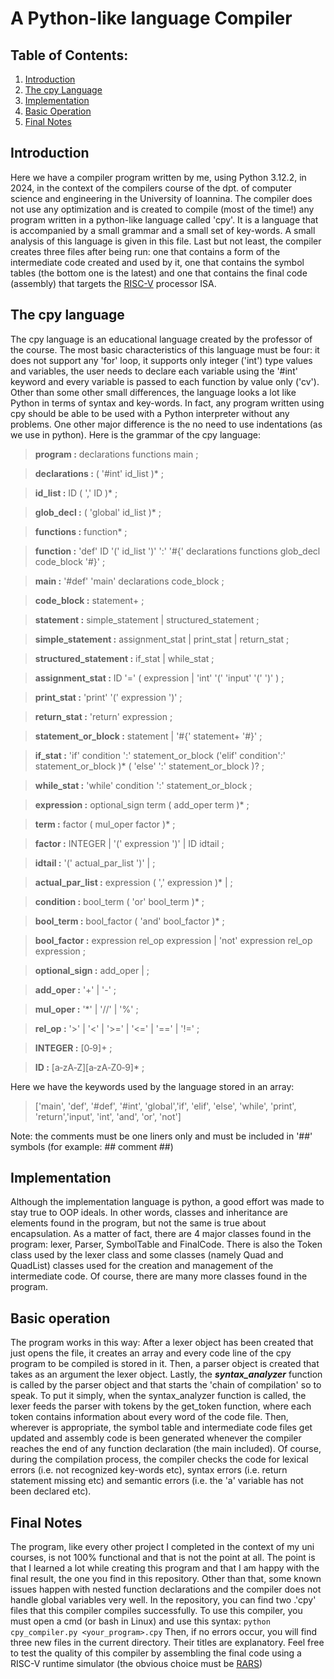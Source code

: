 
# A Python-like language Compiler

## Table of Contents:
1. [Introduction](#introduction)
2. [The cpy Language](#the-cpy-language) 
3. [Implementation](#implementation)
4. [Basic Operation](#basic-operation) 
5. [Final Notes](#final-notes)

## Introduction
Here we have a compiler program written by me, using Python 3.12.2, in 2024, in the context of the compilers course of the dpt. of computer science and engineering in the University of Ioannina. The compiler does not use any optimization and is created to compile (most of the time!) any program written in a python-like language called 'cpy'. It is a language that is accompanied by a small grammar and a small set of key-words. A small analysis of this language is given in this file. Last but not least, the compiler creates three files after being run: one that contains a form of the intermediate code created and used by it, one that contains the symbol tables (the bottom one is the latest) and one that contains the final code (assembly) that targets the [RISC-V](https://riscv.org/) processor ISA.
## The cpy language
The cpy language is an educational language created by the professor of the course. The most basic characteristics of this language must be four: it does not support any 'for' loop, it supports only integer ('int') type values and variables, the user needs to declare each variable using the '#int' keyword and every variable is passed to each function by value only ('cv'). Other than some other small differences, the language looks a lot like Python in terms of syntax and key-words. In fact, any program written using cpy should be able to be used with a Python interpreter without any problems. One other major difference is the no need to use indentations (as we use in python).
Here is the grammar of the cpy language:                
>**program       :**     declarations functions main
                ;

>**declarations    :**     ( '#int' id_list )*
                ;

>**id_list         :**     ID ( ',' ID )*
                ;

>**glob_decl       :**     ( 'global' id_list )*
                ;

>**functions       :**   function*
                ;

>**function        :**   'def' ID '(' id_list ')' ':'
                    '#{'
                        declarations
                        functions
                        glob_decl
                        code_block
                    '#}'
                ;

>**main            :**   '#def' 'main'
                        declarations
                        code_block
                ;

>**code_block      :**   statement+
                ;

>**statement       :**   simple_statement
                |   structured_statement
                ;

>**simple_statement
                :**   assignment_stat
                |   print_stat
                |   return_stat
                ;


>**structured_statement
                :**   if_stat
                |   while_stat
                ;

>**assignment_stat :**   ID '=' ( expression
                           | 'int' '(' 'input' '(' ')'
                           )
                ;


>**print_stat      :** 'print' '(' expression ')'
                ;

>**return_stat     :** 'return' expression
                ;

>**statement_or_block
                :** statement
                | '#{' statement+ '#}'
                ;

>**if_stat         :**   'if' condition ':'
                        statement_or_block
                    ('elif' condition':'
                        statement_or_block )*
                    (   'else' ':'
                        statement_or_block )?
                ;

>**while_stat      :**   'while' condition ':'
                        statement_or_block
		        ;

>**expression      :**   optional_sign term ( add_oper term )*
                ;

>**term            :**  factor ( mul_oper factor )*
                ;
	    
>**factor          :**   INTEGER
		        |   '(' expression ')'
                |   ID idtail
                ;

>**idtail          :**   '(' actual_par_list ')'
                |
                ;


>**actual_par_list :**   expression ( ',' expression )*
                |
                ;

>**condition       :**  bool_term ( 'or' bool_term )*
                ;

>**bool_term       :**   bool_factor ( 'and' bool_factor )*
                ;

>**bool_factor     :**   expression rel_op expression
                |   'not' expression rel_op expression
                ;

>**optional_sign   :**   add_oper
                |
                ;

>**add_oper        :**   '+' | '-'
                ;

>**mul_oper        :**   '*' | '//' | '%'
                ;

>**rel_op          :**   '>' | '<' | '>=' | '<=' | '==' | '!='
                ;
                
>**INTEGER			:**	[0‐9]+
						;
	
>**ID				:** [a‐zA‐Z][a‐zA‐Z0‐9]* 
						;


Here we have the keywords used by the language stored in an array:
>['main', 'def', '#def', '#int', 'global','if', 'elif', 'else', 'while', 'print', 'return','input', 'int', 'and', 'or', 'not']

Note: the comments must be one liners only and must be included in '##' symbols (for example: ## comment ##)

## Implementation
Although the implementation language is python, a good effort was made to stay true to OOP ideals. In other words, classes and inheritance are elements found in the program, but not the same is true about encapsulation. As a matter of fact, there are 4 major classes found in the program: lexer, Parser, SymbolTable and FinalCode. There is also the Token class used by the lexer class and some classes (namely Quad and QuadList) classes used for the creation and management of the intermediate code. Of course, there are many more classes found in the program.

## Basic operation
The program works in this way: After a lexer object has been created that just opens the file, it creates an array and every code line of the cpy program to be compiled is stored in it. Then, a parser object is created that takes as an argument the lexer object. Lastly, the ***syntax_analyzer*** function is called by the parser object and that starts the 'chain of compilation' so to speak. To put it simply, when the syntax_analyzer function is called, the lexer feeds the parser with tokens by the get_token function, where each token contains information about every word of the code file. Then, wherever is appropriate, the symbol table and intermediate code files get updated and assembly code is been generated whenever the compiler reaches the end of any function declaration (the main included).
Of course, during the compilation process, the compiler checks the code for lexical errors (i.e. not recognized key-words etc), syntax errors (i.e. return statement missing etc) and semantic errors (i.e. the 'a' variable has not been declared etc).
## Final Notes
The program, like every other project I completed in the context of my uni courses, is not 100% functional and that is not the point at all. The point is that I learned a lot while creating this program and that I am happy with the final result, the one you find in this repository.
Other than that, some known issues happen with nested function declarations and the compiler does not handle global variables very well. In the repository, you can find two .'cpy' files that this compiler compiles successfully.
To use this compiler, you must open a cmd (or bash in Linux) and use this syntax:
`python cpy_compiler.py <your_program>.cpy`
Then, if no errors occur, you will find three new files in the current directory. Their titles are explanatory. Feel free to test the quality of this compiler by assembling the final code using a RISC-V runtime simulator (the obvious choice must be [RARS](https://github.com/TheThirdOne/rars))
